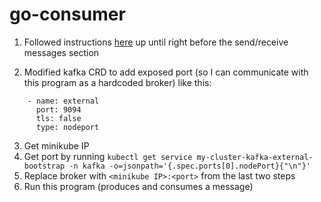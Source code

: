 # go-consumer

1. Followed instructions [here](https://strimzi.io/quickstarts/) up until right before the send/receive messages section 

2. Modified kafka CRD to add exposed port (so I can communicate with this program as a hardcoded broker) like this:
```
    - name: external
      port: 9094
      tls: false
      type: nodeport
```
3. Get minikube IP
4. Get port by running `kubectl get service my-cluster-kafka-external-bootstrap -n kafka -o=jsonpath='{.spec.ports[0].nodePort}{"\n"}'`
5. Replace broker with `<minikube IP>:<port>` from the last two steps 
6. Run this program (produces and consumes a message)
